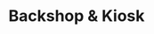 ---
title: "Backshop & Kiosk"
url: /berlin/backshop-und-kiosk-hermannstrasse/
shop: Lebensmittel
---